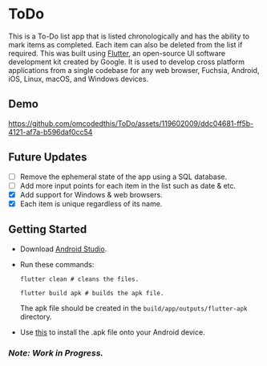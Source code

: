 # ToDo
This is a To-Do list app that is listed chronologically and has the ability to mark items as completed. Each item can also be deleted from the list if required. This was built using [Flutter](https://flutter.dev/), an open-source UI software development kit created by Google. It is used to develop cross platform applications from a single codebase for any web browser, Fuchsia, Android, iOS, Linux, macOS, and Windows devices.

## Demo
https://github.com/omcodedthis/ToDo/assets/119602009/ddc04681-ff5b-4121-af7a-b596daf0cc54

## Future Updates
- [ ] Remove the ephemeral state of the app using a SQL database.
- [ ] Add more input points for each item in the list such as date & etc.
- [X] Add support for Windows & web browsers.
- [X] Each item is unique regardless of its name.

## Getting Started
- Download [Android Studio](https://developer.android.com/studio).
- Run these commands:
  
  ```
  flutter clean # cleans the files.
  ```
  ```
  flutter build apk # builds the apk file.
  ```
  The apk file should be created in the `build/app/outputs/flutter-apk` directory.
- Use [this](https://stackoverflow.com/questions/9718104/how-to-install-apk-from-pc) to install the .apk file onto your Android device.

###  _Note: Work in Progress._
